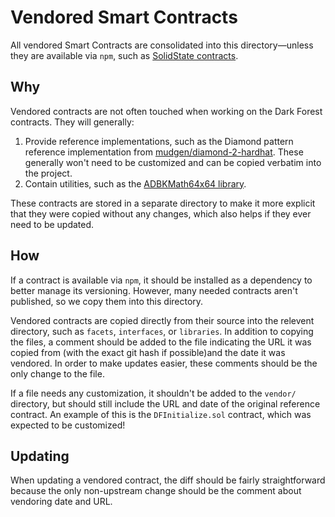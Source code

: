 # Vendored Smart Contracts

All vendored Smart Contracts are consolidated into this directory—unless they are available via `npm`, such as [SolidState contracts](https://www.npmjs.com/package/@solidstate/contracts).

## Why

Vendored contracts are not often touched when working on the Dark Forest contracts. They will generally:

1. Provide reference implementations, such as the Diamond pattern reference implementation from [mudgen/diamond-2-hardhat](https://github.com/mudgen/diamond-2-hardhat/). These generally won't need to be customized and can be copied verbatim into the project.
2. Contain utilities, such as the [ADBKMath64x64 library](https://github.com/abdk-consulting/abdk-libraries-solidity).

These contracts are stored in a separate directory to make it more explicit that they were copied without any changes, which also helps if they ever need to be updated.

## How

If a contract is available via `npm`, it should be installed as a dependency to better manage its versioning. However, many needed contracts aren't published, so we copy them into this directory.

Vendored contracts are copied directly from their source into the relevent directory, such as `facets`, `interfaces`, or `libraries`. In addition to copying the files, a comment should be added to the file indicating the URL it was copied from (with the exact git hash if possible)and the date it was vendored. In order to make updates easier, these comments should be the only change to the file.

If a file needs any customization, it shouldn't be added to the `vendor/` directory, but should still include the URL and date of the original reference contract. An example of this is the `DFInitialize.sol` contract, which was expected to be customized!

## Updating

When updating a vendored contract, the diff should be fairly straightforward because the only non-upstream change should be the comment about vendoring date and URL.
